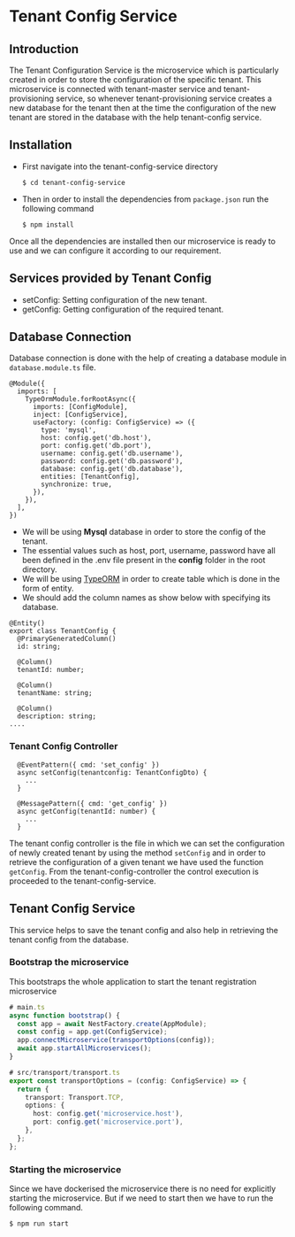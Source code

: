 # Tenant Config Service

## Introduction

The Tenant Configuration Service is the microservice which is particularly created in order to store the configuration of the specific tenant. This microservice is connected with tenant-master service and tenant-provisioning service, so whenever tenant-provisioning service creates a new database for the tenant then at the time the configuration of the new tenant are stored in the database with the help tenant-config service.

## Installation
- First navigate into the tenant-config-service directory
    ```
    $ cd tenant-config-service
    ```
- Then in order to install the dependencies from `package.json` run the following   command
  ```
  $ npm install
  ```
  
 Once all the dependencies are installed then our microservice is ready to use and we can configure it according to our requirement.
 
 ## Services provided by Tenant Config
 - setConfig: Setting configuration of the new tenant.
 - getConfig: Getting configuration of the required tenant.

## Database Connection
Database connection is done with the help of creating a database module in `database.module.ts` file.
```
@Module({
  imports: [
    TypeOrmModule.forRootAsync({
      imports: [ConfigModule],
      inject: [ConfigService],
      useFactory: (config: ConfigService) => ({
        type: 'mysql',
        host: config.get('db.host'),
        port: config.get('db.port'),
        username: config.get('db.username'),
        password: config.get('db.password'),
        database: config.get('db.database'),
        entities: [TenantConfig],
        synchronize: true,
      }),
    }),
  ],
})
```
- We will be using **Mysql** database in order to store the config of the tenant.
- The essential values such as host, port, username, password have all been defined in the .env file present in the **config** folder in the root directory.
- We will be using [TypeORM](https://docs.nestjs.com/recipes/sql-typeorm) in order to create table which is done in the form of entity.
- We should add the column names as show below with specifying its database.

```
@Entity()
export class TenantConfig {
  @PrimaryGeneratedColumn()
  id: string;

  @Column()
  tenantId: number;

  @Column()
  tenantName: string;

  @Column()
  description: string;
....
```
### Tenant Config Controller
```
  @EventPattern({ cmd: 'set_config' })
  async setConfig(tenantconfig: TenantConfigDto) {
    ...
  }

  @MessagePattern({ cmd: 'get_config' })
  async getConfig(tenantId: number) {
    ...
  }
```
The tenant config controller is the file in which we can set the configuration of newly created tenant by using the method `setConfig` and in order to retrieve the configuration of a given tenant we have used the function `getConfig`.
From the tenant-config-controller the control execution is proceeded to the tenant-config-service.

## Tenant Config Service
This service helps to save the tenant config and also help in retrieving the tenant config from the database.

### Bootstrap the microservice
This bootstraps the whole application to start the tenant registration microservice

```ts
# main.ts
async function bootstrap() {
  const app = await NestFactory.create(AppModule);
  const config = app.get(ConfigService);
  app.connectMicroservice(transportOptions(config));
  await app.startAllMicroservices();
}

# src/transport/transport.ts
export const transportOptions = (config: ConfigService) => {
  return {
    transport: Transport.TCP,
    options: {
      host: config.get('microservice.host'),
      port: config.get('microservice.port'),
    },
  };
};
```

### Starting the microservice
Since we have dockerised the microservice there is no need for explicitly starting the microservice. But if we need to start then we have to run the following command.
```bash
$ npm run start
``` 